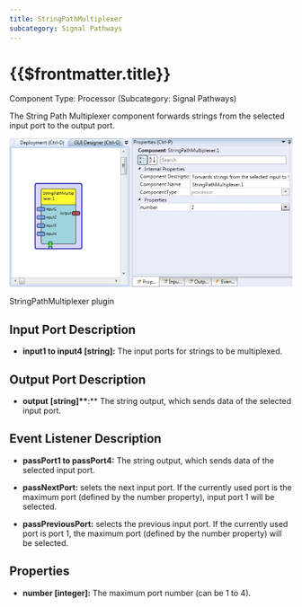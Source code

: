 ```yaml
---
title: StringPathMultiplexer
subcategory: Signal Pathways
---
```


# {{$frontmatter.title}}

Component Type: Processor (Subcategory: Signal Pathways)

The String Path Multiplexer component forwards strings from the selected input port to the output port.

![Screenshot: StringPathMultiplexer plugin](./img/stringpathmultiplexer.jpg "Screenshot: StringPathMultiplexer plugin")

StringPathMultiplexer plugin

## Input Port Description

- **input1 to input4 \[string\]:** The input ports for strings to be multiplexed.

## Output Port Description

- **output** **\[string\]\*\***:\*\* The string output, which sends data of the selected input port.

## Event Listener Description

- **passPort1 to passPort4:** The string output, which sends data of the selected input port.

- **passNextPort:** selets the next input port. If the currently used port is the maximum port (defined by the number property), input port 1 will be selected.

- **passPreviousPort:** selects the previous input port. If the currently used port is port 1, the maximum port (defined by the number property) will be selected.

## Properties

- **number \[integer\]:** The maximum port number (can be 1 to 4).
